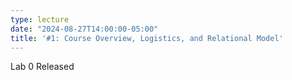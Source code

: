 ```yaml
---
type: lecture
date: "2024-08-27T14:00:00-05:00"
title: '#1: Course Overview, Logistics, and Relational Model'
---
```

Lab 0 Released

